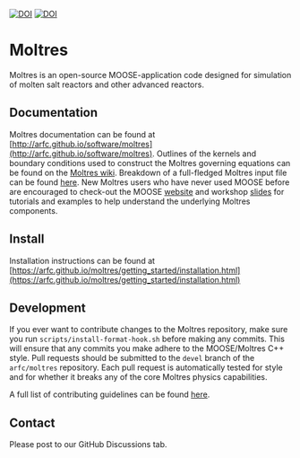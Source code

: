 [![DOI](https://zenodo.org/badge/DOI/10.5281/zenodo.801822.svg)](https://doi.org/10.5281/zenodo.801822)
[![DOI](http://joss.theoj.org/papers/10.21105/joss.00298/status.svg)](https://doi.org/10.21105/joss.00298)

Moltres
=====

Moltres is an open-source MOOSE-application code designed for simulation of molten salt
reactors and other advanced reactors.

## Documentation

Moltres documentation can be found at
[http://arfc.github.io/software/moltres](http://arfc.github.io/software/moltres).
Outlines of the kernels and boundary
conditions used to construct the Moltres governing equations can be found on the
[Moltres wiki](http://arfc.github.io/software/moltres/wiki/). Breakdown of a
full-fledged Moltres input file can be found
[here](http://arfc.github.io/software/moltres/wiki/input_example/). New Moltres
users who have never used MOOSE before are encouraged to check-out the MOOSE
[website](https://mooseframework.inl.gov/) and
workshop [slides](https://mooseframework.inl.gov/workshop/index.html#/) for
tutorials and examples to help understand the
underlying Moltres components.

## Install

Installation instructions can be found at
[https://arfc.github.io/moltres/getting_started/installation.html](https://arfc.github.io/moltres/getting_started/installation.html)

## Development

If you ever want to contribute changes to the Moltres repository, make sure you
run `scripts/install-format-hook.sh` before making any commits. This will
ensure that any commits you make adhere to the MOOSE/Moltres C++ style. Pull
requests should be submitted to the `devel` branch of the `arfc/moltres`
repository. Each pull request is automatically tested for style and for whether
it breaks any of the core Moltres physics capabilities.

A full list of contributing guidelines can be found 
[here](https://github.com/arfc/moltres/blob/devel/CONTRIBUTING.md).

## Contact

Please post to our GitHub Discussions tab.
